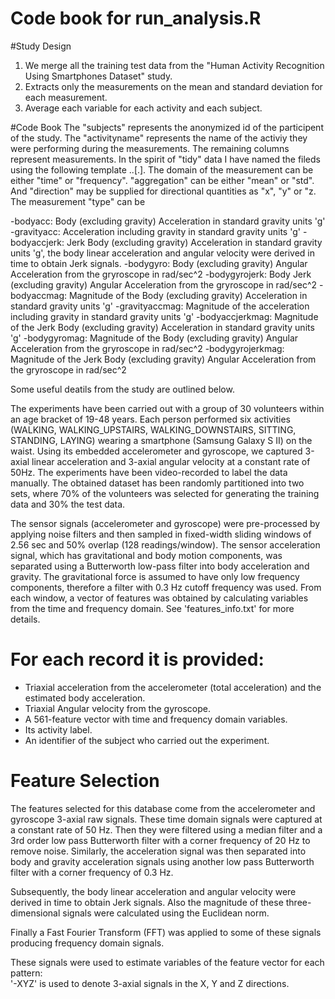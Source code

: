 Code book for run_analysis.R
========================================================

#Study Design
1. We merge all the training test data from the "Human Activity Recognition Using Smartphones Dataset" study.
2. Extracts only the measurements on the mean and standard deviation for each measurement.
3. Average each variable for each activity and each subject.

#Code Book
The "subjects" represents the anonymized id of the participent of the study. The "activityname" represents the name of the activiy they were performing during the measurements. The remaining columns represent measurements. In the spirit of "tidy" data I have named the fileds using the following template <domain>.<type>.<aggegation>[.<direction>]. The domain of the measurement can be either "time" or "frequency". "aggregation" can be either "mean" or "std". And "direction" may be supplied for directional quantities as "x", "y" or "z. The measurement "type" can be 

-bodyacc: Body (excluding gravity) Acceleration in standard gravity units 'g'
-gravityacc: Acceleration including gravity in standard gravity units 'g'
-bodyaccjerk: Jerk Body (excluding gravity) Acceleration in standard gravity units 'g', the body linear acceleration and angular velocity were derived in time to obtain Jerk signals.
-bodygyro: Body (excluding gravity) Angular Acceleration from the gryroscope in rad/sec^2 
-bodygyrojerk: Body Jerk (excluding gravity) Angular Acceleration from the gryroscope in rad/sec^2 
-bodyaccmag: Magnitude of the Body (excluding gravity) Acceleration in standard gravity units 'g'
-gravityaccmag: Magnitude of the acceleration including gravity in standard gravity units 'g'
-bodyaccjerkmag: Magnitude of the Jerk Body (excluding gravity) Acceleration in standard gravity units 'g'
-bodygyromag: Magnitude of the Body (excluding gravity) Angular Acceleration from the gryroscope in rad/sec^2
-bodygyrojerkmag: Magnitude of the Jerk Body (excluding gravity) Angular Acceleration from the gryroscope in rad/sec^2

Some useful deatils from the study are outlined below.

The experiments have been carried out with a group of 30 volunteers within an age bracket of 19-48 years. Each person performed six activities (WALKING, WALKING_UPSTAIRS, WALKING_DOWNSTAIRS, SITTING, STANDING, LAYING) wearing a smartphone (Samsung Galaxy S II) on the waist. Using its embedded accelerometer and gyroscope, we captured 3-axial linear acceleration and 3-axial angular velocity at a constant rate of 50Hz. The experiments have been video-recorded to label the data manually. The obtained dataset has been randomly partitioned into two sets, where 70% of the volunteers was selected for generating the training data and 30% the test data. 

The sensor signals (accelerometer and gyroscope) were pre-processed by applying noise filters and then sampled in fixed-width sliding windows of 2.56 sec and 50% overlap (128 readings/window). The sensor acceleration signal, which has gravitational and body motion components, was separated using a Butterworth low-pass filter into body acceleration and gravity. The gravitational force is assumed to have only low frequency components, therefore a filter with 0.3 Hz cutoff frequency was used. From each window, a vector of features was obtained by calculating variables from the time and frequency domain. See 'features_info.txt' for more details. 

For each record it is provided:
======================================

- Triaxial acceleration from the accelerometer (total acceleration) and the estimated body acceleration.
- Triaxial Angular velocity from the gyroscope. 
- A 561-feature vector with time and frequency domain variables. 
- Its activity label. 
- An identifier of the subject who carried out the experiment.

Feature Selection 
=================

The features selected for this database come from the accelerometer and gyroscope 3-axial raw signals. These time domain signals  were captured at a constant rate of 50 Hz. Then they were filtered using a median filter and a 3rd order low pass Butterworth filter with a corner frequency of 20 Hz to remove noise. Similarly, the acceleration signal was then separated into body and gravity acceleration signals using another low pass Butterworth filter with a corner frequency of 0.3 Hz. 

Subsequently, the body linear acceleration and angular velocity were derived in time to obtain Jerk signals. Also the magnitude of these three-dimensional signals were calculated using the Euclidean norm. 

Finally a Fast Fourier Transform (FFT) was applied to some of these signals producing frequency domain signals. 

These signals were used to estimate variables of the feature vector for each pattern:  
'-XYZ' is used to denote 3-axial signals in the X, Y and Z directions.